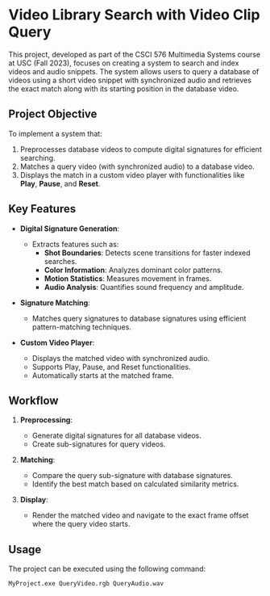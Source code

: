 # Video Library Search with Video Clip Query

This project, developed as part of the CSCI 576 Multimedia Systems course at USC (Fall 2023), focuses on creating a system to search and index videos and audio snippets. The system allows users to query a database of videos using a short video snippet with synchronized audio and retrieves the exact match along with its starting position in the database video.

## Project Objective

To implement a system that:
1. Preprocesses database videos to compute digital signatures for efficient searching.
2. Matches a query video (with synchronized audio) to a database video.
3. Displays the match in a custom video player with functionalities like **Play**, **Pause**, and **Reset**.

## Key Features

- **Digital Signature Generation**:
  - Extracts features such as:
    - **Shot Boundaries**: Detects scene transitions for faster indexed searches.
    - **Color Information**: Analyzes dominant color patterns.
    - **Motion Statistics**: Measures movement in frames.
    - **Audio Analysis**: Quantifies sound frequency and amplitude.

- **Signature Matching**:
  - Matches query signatures to database signatures using efficient pattern-matching techniques.

- **Custom Video Player**:
  - Displays the matched video with synchronized audio.
  - Supports Play, Pause, and Reset functionalities.
  - Automatically starts at the matched frame.

## Workflow

1. **Preprocessing**:
   - Generate digital signatures for all database videos.
   - Create sub-signatures for query videos.

2. **Matching**:
   - Compare the query sub-signature with database signatures.
   - Identify the best match based on calculated similarity metrics.

3. **Display**:
   - Render the matched video and navigate to the exact frame offset where the query video starts.

## Usage

The project can be executed using the following command:
```bash
MyProject.exe QueryVideo.rgb QueryAudio.wav
